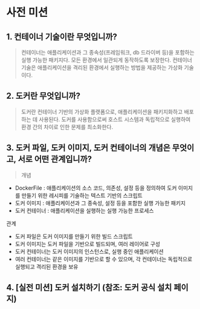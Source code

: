 # 사전 미션

## 1. 컨테이너 기술이란 무엇입니까?

> 컨테이너는 애플리케이션과 그 종속성(프레임워크, db 드라이버 등)을 포함하는 실행 가능한 패키지다. 모든 환경에서 일관되게 동작하도록 보장한다. 컨테이너 기술은 애플리케이션을 격리된 환경에서 실행하는 방법을 제공하는 가상화 기술이다.
> 

## 2. 도커란 무엇입니까?

> 도커란 컨테이너 기반의 가상화 플랫폼으로, 애플리케이션을 패키지화하고 배포하는 데 사용된다. 도커를 사용함으로써 호스트 시스템과 독립적으로 실행하여 환경 간의 차이로 인한 문제를 최소화한다.
> 

## 3. 도커 파일, 도커 이미지, 도커 컨테이너의 개념은 무엇이고, 서로 어떤 관계입니까?

> 개념
- DockerFile : 애플리케이션의 소스 코드, 의존성, 설정 등을 정의하여 도커 이미지를 만들기 위한 레시피를 기술하는 텍스트 기반의 스크립트
- 도커 이미지 : 애플리케이션과 그 종속성, 설정 등을 포함한 실행 가능한 패키지
- 도커 컨테이너 : 애플리케이션을 실행하는 실행 가능한 프로세스

관계
- 도커 파일은 도커 이미지를 만들기 위한 빌드 스크립트
- 도커 이미지는 도커 파일을 기반으로 빌드되며, 여러 레이어로 구성
- 도커 컨테이너는 도커 이미지의 인스턴스로, 실행 중인 애플리케이션
- 여러 컨테이너는 같은 이미지를 기반으로 할 수 있으며, 각 컨테이너는 독립적으로 실행되고 격리된 환경을 보유
>

## 4. [실전 미션] 도커 설치하기 (참조: 도커 공식 설치 페이지)
